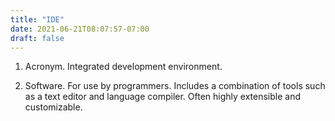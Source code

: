 ```yaml
---
title: "IDE"
date: 2021-06-21T08:07:57-07:00
draft: false
---
```


1. Acronym. Integrated development environment.

1. Software. For use by programmers. Includes a combination of tools such as a text editor and language compiler. Often highly extensible and customizable.


